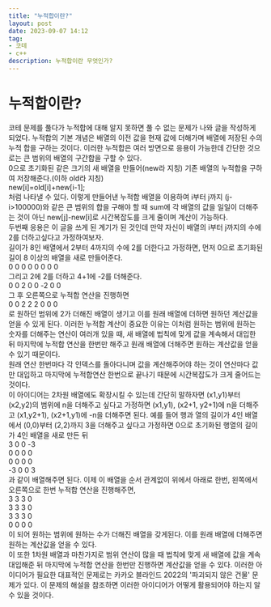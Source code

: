 ```yaml
---
title: "누적합이란?"
layout: post
date: 2023-09-07 14:12
tag:
- 코테
- c++
description: 누적합이란 무엇인가?
---
```


# 누적합이란?
코테 문제를 풀다가 누적합에 대해 알지 못하면 풀 수 없는 문제가 나와 글을 작성하게 되었다. 누적합의 기본 개념은 배열의 이전 값을 현재 값에 더해가며 배열에 저장된 수의 누적 합을 구하는 것이다. 이러한 누적합은 여러 방면으로 응용이 가능한데 간단한 것으로는 큰 범위의 배열의 구간합을 구할 수 있다.  
0으로 초기화된 같은 크기의 새 배열을 만들어(new라 지칭) 기존 배열의 누적합을 구하여 저장해준다.(이하 old라 지칭)  
new[i]=old[i]+new[i-1];  
처럼 나타낼 수 있다. 이렇게 만들어낸 누적합 배열을 이용하여 i부터 j까지 (j-i>100000)와 같은 큰 범위의 합을 구해야 할 때 sum에 각 배열의 값을 일일이 더해주는 것이 아닌 new[j]-new[i]로 시간복잡도를 크게 줄이며 계산이 가능하다.  
두번째 응용은 이 글을 쓰게 된 계기가 된 것인데 만약 자신이 배열의 i부터 j까지의 수에 2를 더하고싶다고 가정하여보자.  
길이가 8인 배열에서 2부터 4까지의 수에 2를 더한다고 가정하면, 먼저 0으로 초기화된 길이 8 이상의 배열을 새로 만들어준다.  
0 0 0 0 0 0 0 0  
그리고 2에 2를 더하고 4+1에 -2를 더해준다.  
0 0 2 0 0 -2 0 0  
그 후 오른쪽으로 누적합 연산을 진행하면  
0 0 2 2 2 0 0 0  
로 원하던 범위에 2가 더해진 배열이 생기고 이를 원래 배열에 더하면 원하던 계산값을 얻을 수 있게 된다. 이러한 누적합 계산이 중요한 이유는 이처럼 원하는 범위에 원하는 숫자를 더해주는 연산이 여러개 있을 때, 새 배열에 법칙에 맞게 값을 계속해서 대입한 뒤 마지막에 누적합 연산을 한번만 해주고 원래 배열에 더해주면 원하는 계산값을 얻을 수 있기 때문이다.  
원래 연산 한번마다 각 인덱스를 돌아다니며 값을 계산해주어야 하는 것이 연산마다 값만 대입하고 마지막에 누적합연산 한번으로 끝나기 때문에 시간복잡도가 크게 줄어드는 것이다.  
이 아이디어는 2차원 배열에도 확장시킬 수 있는데 간단히 말하자면 (x1,y1)부터 (x2,y2)의 범위에 n을 더해주고 싶다고 가정하면 (x1,y1), (x2+1, y2+1)에 n을 더해주고 (x1,y2+1), (x2+1,y1)에 -n을 더해주면 된다. 예를 들어 행과 열의 길이가 4인 배열에서 (0,0)부터 (2,2)까지 3을 더해주고 싶다고 가정하면 0으로 초기화된 행열의 길이가 4인 배열을 새로 만든 뒤  
3 0 0 -3  
0 0 0 0  
0 0 0 0  
-3 0 0 3  
과 같이 배열해주면 된다. 이제 이 배열을 순서 관계없이 위에서 아래로 한번, 왼쪽에서 오른쪽으로 한번 누적합 연산을 진행해주면,  
3 3 3 0  
3 3 3 0  
3 3 3 0  
0 0 0 0  
이 되어 원하는 범위에 원하는 수가 더해진 배열을 갖게된다. 이를 원래 배열에 더해주면 원하는 계산값을 얻을 수 있다.  
이 또한 1차원 배열과 마찬가지로 범위 연산이 많을 때 법칙에 맞게 새 배열에 값을 계속 대입해준 뒤 마지막에 누적합 연산을 한번만 진행하면 계산값을 얻을 수 있다. 이러한 아이디어가 필요한 대표적인 문제로는 카카오 블라인드 2022의 '파괴되지 않은 건물' 문제가 있다. 이 문제의 해설을 참조하면 이러한 아이디어가 어떻게 활용되어야 하는지 알 수 있을 것이다.